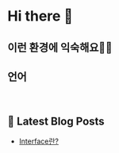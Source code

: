 # Hi there 👋

## 이런 환경에 익숙해요✍🏼

## 언어

<p>
  <img alt="" src= "https://img.shields.io/badge/JavaScript-F7DF1E?style=flat-square&logo=JavaScript&logoColor=white"/> 
  <img alt="" src= "https://img.shields.io/badge/TypeScript-black?logo=typescript&logoColor=blue"/>
</p>

## 📕 Latest Blog Posts

<ul><li><a href='https://cs-by-yuna.tistory.com/1' target='_blank'>Interface란?</a></li></ul>